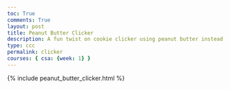 ```yaml
---
toc: True
comments: True
layout: post
title: Peanut Butter Clicker
description: A fun twist on cookie clicker using peanut butter instead!
type: ccc
permalink: clicker
courses: { csa: {week: 1} }
---
```


{% include peanut_butter_clicker.html %}